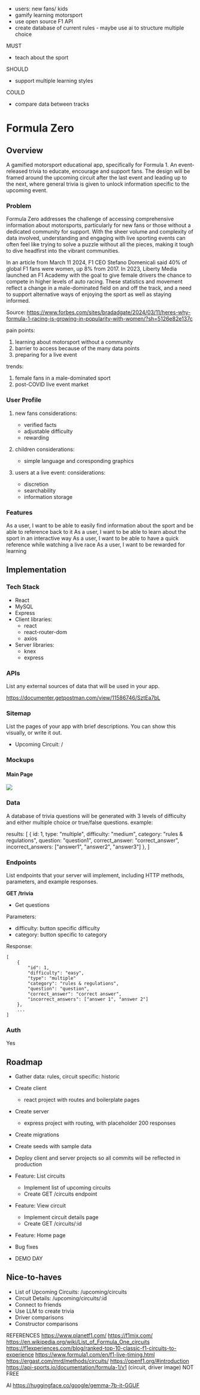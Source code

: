 - users: new fans/ kids
- gamify learning motorsport
- use open source F1 API
- create database of current rules - maybe use ai to structure multiple choice

MUST
- teach about the sport

SHOULD
- support multiple learning styles

COULD
- compare data between tracks


# Formula Zero

## Overview

A gamified motorsport educational app, specifically for Formula 1. An event-released trivia to educate, encourage and support fans. The design will be framed around the upcoming circuit after the last event and leading up to the next, where general trivia is given to unlock information specific to the upcoming event.

### Problem

Formula Zero addresses the challenge of accessing comprehensive information about motorsports, particularly for new fans or those without a dedicated community for support. With the sheer volume and complexity of data involved, understanding and engaging with live sporting events can often feel like trying to solve a puzzle without all the pieces, making it tough to dive headfirst into the vibrant communities.

In an article from March 11 2024, F1 CEO Stefano Domenicali said 40% of global F1 fans were women, up 8% from 2017. In 2023, Liberty Media launched an F1 Academy with the goal to give female drivers the chance to compete in higher levels of auto racing. These statistics and movement reflect a change in a male-dominated field on and off the track, and a need to support alternative ways of enjoying the sport as well as staying informed.

Source:
https://www.forbes.com/sites/bradadgate/2024/03/11/heres-why-formula-1-racing-is-growing-in-popularity-with-women/?sh=5126e82e137c

pain points:
1. learning about motorsport without a community
2. barrier to access because of the many data points
3. preparing for a live event

trends:
1. female fans in a male-dominated sport
2. post-COVID live event market

### User Profile

1. new fans
considerations:
    - verified facts
    - adjustable difficulty
    - rewarding

2. children
considerations:
    - simple language and coresponding graphics

3. users at a live event:
considerations:
    - discretion
    - searchability
    - information storage

### Features

As a user, I want to be able to easily find information about the sport and be able to reference back to it
As a user, I want to be able to learn about the sport in an interactive way
As a user, I want to be able to have a quick reference while watching a live race
As a user, I want to be rewarded for learning


## Implementation

### Tech Stack

- React
- MySQL
- Express
- Client libraries: 
    - react
    - react-router-dom
    - axios
- Server libraries:
    - knex
    - express

### APIs

List any external sources of data that will be used in your app.

https://documenter.getpostman.com/view/11586746/SztEa7bL


### Sitemap

List the pages of your app with brief descriptions. You can show this visually, or write it out.

- Upcoming Circuit: /


### Mockups

#### Main Page
![](/design/mockups/rough-draft-mockup-f0.jpg)

### Data

A database of trivia questions will be generated with 3 levels of difficulty and either multiple choice or true/false questions.
example:

results: [
    {
        id: 1,
        type: "multiple",
        difficulty: "medium",
        category: "rules & regulations",
        question: "question1",
        correct_answer: "correct_answer",
        incorrect_answers: ["answer1", "answer2", "answer3"]
    },
]


### Endpoints

List endpoints that your server will implement, including HTTP methods, parameters, and example responses.

**GET /trivia**

- Get questions

Parameters:
- difficulty: button specific difficulty
- category: button specific to category


Response:
```
[
    {
        "id": 1,
        "difficulty": "easy",
        "type": "multiple"
        "category": "rules & regulations",
        "question": "question",
        "correct_answer": "correct answer",
        "incorrect_answers": ["answer 1", "answer 2"]
    },
    ...
]
```

### Auth

Yes

## Roadmap

- Gather data: rules, circuit specific: historic

- Create client
    - react project with routes and boilerplate pages

- Create server
    - express project with routing, with placeholder 200 responses

- Create migrations

- Create seeds with sample data

- Deploy client and server projects so all commits will be reflected in production

- Feature: List circuits
    - Implement list of upcoming circuits
    - Create GET /circuits endpoint

- Feature: View circuit
    - Implement circuit details page
    - Create GET /circuits/:id 

- Feature: Home page

- Bug fixes

- DEMO DAY

## Nice-to-haves

- List of Upcoming Circuits: /upcoming/circuits
- Circuit Details: /upcoming/circuits/:id
- Connect to friends
- Use LLM to create trivia
- Driver comparisons
- Constructor comparisons


REFERENCES
https://www.planetf1.com/
https://f1mix.com/
https://en.wikipedia.org/wiki/List_of_Formula_One_circuits
https://f1experiences.com/blog/ranked-top-10-classic-f1-circuits-to-experience
https://www.formula1.com/en/f1-live-timing.html
https://ergast.com/mrd/methods/circuits/
https://openf1.org/#introduction
https://api-sports.io/documentation/formula-1/v1 (circuit, driver image) NOT FREE

AI
https://huggingface.co/google/gemma-7b-it-GGUF
